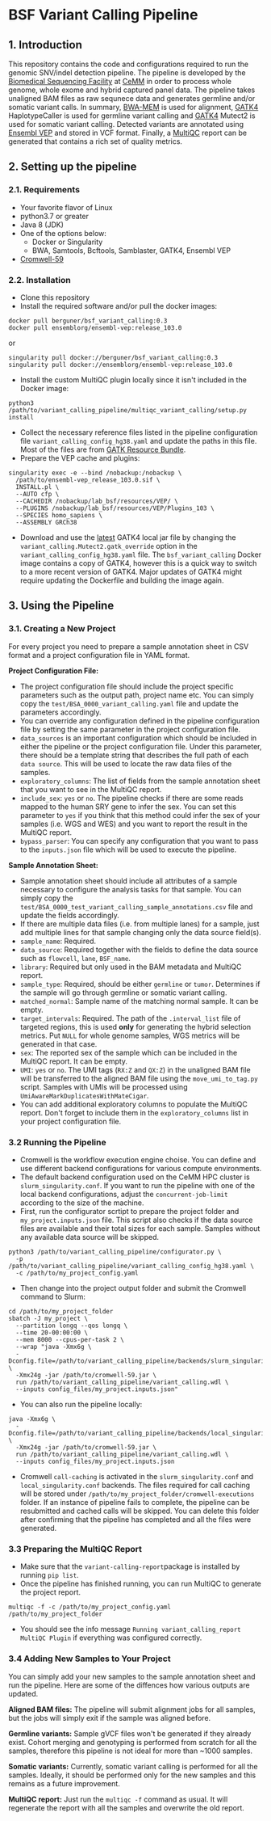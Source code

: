 # BSF Variant Calling Pipeline

## 1. Introduction

This repository contains the code and configurations required to run the genomic SNV/indel detection pipeline.
The pipeline is developed by the [Biomedical Sequencing Facility](https://www.biomedical-sequencing.org/) at [CeMM](https://cemm.at/) 
in order to process whole genome, whole exome and hybrid captured panel data.
The pipeline takes unaligned BAM files as raw sequnece data and generates germline and/or somatic variant calls.
In summary, [BWA-MEM](https://github.com/lh3/bwa) is used for alignment,
[GATK4](https://gatk.broadinstitute.org/hc/en-us) HaplotypeCaller is used for germline variant calling and
[GATK4](https://gatk.broadinstitute.org/hc/en-us) Mutect2 is used for somatic variant calling.
Detected variants are annotated using [Ensembl VEP](https://www.ensembl.org/info/docs/tools/vep/index.html) and stored in VCF format.
Finally, a [MultiQC](https://multiqc.info/) report can be generated that contains a rich set of quality metrics.

## 2. Setting up the pipeline

### 2.1. Requirements

- Your favorite flavor of Linux
- python3.7 or greater
- Java 8 (JDK)
- One of the options below:
    - Docker or Singularity
    - BWA, Samtools, Bcftools, Samblaster, GATK4, Ensembl VEP
- [Cromwell-59](https://github.com/broadinstitute/cromwell/releases/download/59/cromwell-59.jar)

### 2.2. Installation
- Clone this repository
- Install the required software and/or pull the docker images:
```
docker pull berguner/bsf_variant_calling:0.3
docker pull ensemblorg/ensembl-vep:release_103.0
```
or
```
singularity pull docker://berguner/bsf_variant_calling:0.3
singularity pull docker://ensemblorg/ensembl-vep:release_103.0
```
- Install the custom MultiQC plugin locally since it isn't included in the Docker image:
```
python3 /path/to/variant_calling_pipeline/multiqc_variant_calling/setup.py install
```
- Collect the necessary reference files listed in the pipeline configuration file `variant_calling_config_hg38.yaml` and update the paths in this file.
  Most of the files are from [GATK Resource Bundle](https://gatk.broadinstitute.org/hc/en-us/articles/360035890811-Resource-bundle).
- Prepare the VEP cache and plugins:
```
singularity exec -e --bind /nobackup:/nobackup \
  /path/to/ensembl-vep_release_103.0.sif \
  INSTALL.pl \
  --AUTO cfp \
  --CACHEDIR /nobackup/lab_bsf/resources/VEP/ \
  --PLUGINS /nobackup/lab_bsf/resources/VEP/Plugins_103 \
  --SPECIES homo_sapiens \
  --ASSEMBLY GRCh38
```
- Download and use the [latest](https://github.com/broadinstitute/gatk/releases) GATK4 local jar file by changing the `variant_calling.Mutect2.gatk_override` option in the `variant_calling_config_hg38.yaml` file.
  The `bsf_variant_calling` Docker image contains a copy of GATK4, however this is a quick way to switch to a more recent version of GATK4.
  Major updates of GATK4 might require updating the Dockerfile and building the image again.

## 3. Using the Pipeline

### 3.1. Creating a New Project
For every project you need to prepare a sample annotation sheet in CSV format and a project configuration file in YAML format.

**Project Configuration File:**

- The project configuration file should include the project specific parameters such as the output path, project name etc.
  You can simply copy the `test/BSA_0000_variant_calling.yaml` file and update the parameters accordingly.
- You can override any configuration defined in the pipeline configuration file by setting the same parameter in the project configuration file.
- `data_sources` is an important configuration which should be included in either the pipeline or the project configuration file.
  Under this parameter, there should be a template string that describes the full path of each `data source`.
  This will be used to locate the raw data files of the samples.
- `exploratory_columns`: The list of fields from the sample annotation sheet that you want to see in the MultiQC report.
- `include_sex`: `yes` or `no`. The pipeline checks if there are some reads mapped to the human SRY gene to infer the sex.
  You can set this parameter to `yes` if you think that this method could infer the sex of your samples (i.e. WGS and WES) and you want to report the result in the MultiQC report. 
- `bypass_parser`: You can specify any configuration that you want to pass to the `inputs.json` file which will be used to execute the pipeline.

**Sample Annotation Sheet:**

- Sample annotation sheet should include all attributes of a sample necessary to configure the analysis tasks for that sample.
  You can simply copy the `test/BSA_0000_test_variant_calling_sample_annotations.csv` file and update the fields accordingly.
- If there are multiple data files (i.e. from multiple lanes) for a sample, just add multiple lines for that sample changing only the data source field(s).
- `sample_name`: Required.
- `data_source`: Required together with the fields to define the data source such as `flowcell`, `lane`, `BSF_name`.
- `library`: Required but only used in the BAM metadata and MultiQC report.
- `sample_type`: Required, should be either `germline` or `tumor`. Determines if the sample will go through germline or somatic variant calling.
- `matched_normal`: Sample name of the matching normal sample. It can be empty.
- `target_intervals`: Required. The path of the `.interval_list` file of targeted regions, this is used **only** for generating the hybrid selection metrics.
  Put `NULL` for whole genome samples, WGS metrics will be generated in that case.
- `sex`: The reported sex of the sample which can be included in the MultiQC report. It can be empty.
- `UMI`: `yes` or `no`. The UMI tags (`RX:Z` and `QX:Z`) in the unaligned BAM file will be transferred to the aligned BAM file using the `move_umi_to_tag.py` script.
  Samples with UMIs will be processed using `UmiAwareMarkDuplicatesWithMateCigar`. 
- You can add additional exploratory columns to populate the MultiQC report.
  Don't forget to include them in the `exploratory_columns` list in your project configuration file.

### 3.2 Running the Pipeline
- Cromwell is the workflow execution engine choise.
  You can define and use different backend configurations for various compute environments. 
- The default backend configuration used on the CeMM HPC cluster is `slurm_singularity.conf`.
  If you want to run the pipeline with one of the local backend configurations,
  adjust the `concurrent-job-limit` according to the size of the machine. 
- First, run the configurator scrtipt to prepare the project folder and `my_project.inputs.json` file.
  This script also checks if the data source files are available and their total sizes for each sample.
  Samples without any available data source will be skipped.
```
python3 /path/to/variant_calling_pipeline/configurator.py \
  -p /path/to/variant_calling_pipeline/variant_calling_config_hg38.yaml \
  -c /path/to/my_project_config.yaml
```
- Then change into the project output folder and submit the Cromwell command to Slurm:
```
cd /path/to/my_project_folder
sbatch -J my_project \
  --partition longq --qos longq \
  --time 20-00:00:00 \
  --mem 8000 --cpus-per-task 2 \
  --wrap "java -Xmx6g \
  -Dconfig.file=/path/to/variant_calling_pipeline/backends/slurm_singularity.conf \
  -Xmx24g -jar /path/to/cromwell-59.jar \
  run /path/to/variant_calling_pipeline/variant_calling.wdl \
  --inputs config_files/my_project.inputs.json"
```

- You can also run the pipeline locally:
```
java -Xmx6g \
  -Dconfig.file=/path/to/variant_calling_pipeline/backends/local_singularity.conf \
  -Xmx24g -jar /path/to/cromwell-59.jar \
  run /path/to/variant_calling_pipeline/variant_calling.wdl \
  --inputs config_files/my_project.inputs.json
```
- Cromwell `call-caching` is activated in the `slurm_singularity.conf` and `local_singularity.conf` backends.
  The files required for call caching will be stored under `/path/to/my_project_folder/cromwell-executions` folder.
  If an instance of pipeline fails to complete, the pipeline can be resubmitted and cached calls will be skipped.
  You can delete this folder after confirming that the pipeline has completed and all the files were generated.

### 3.3 Preparing the MultiQC Report
- Make sure that the `variant-calling-report`package is installed by running `pip list`.
- Once the pipeline has finished running, you can run MultiQC to generate the project report.
```
multiqc -f -c /path/to/my_project_config.yaml /path/to/my_project_folder
```
- You should see the info message `Running variant_calling_report MultiQC Plugin` if everything was configured correctly.

### 3.4 Adding New Samples to Your Project
You can simply add your new samples to the sample annotation sheet and run the pipeline.
Here are some of the diffences how various outputs are updated.

**Aligned BAM files:**
The pipeline will submit alignment jobs for all samples, but the jobs will simply exit if the sample was aligned before.

**Germline variants:**
Sample gVCF files won't be generated if they already exist.
Cohort merging and genotyping is performed from scratch for all the samples, therefore this pipeline is not ideal for more than ~1000 samples.

**Somatic variants:**
Currently, somatic variant calling is performed for all the samples.
Ideally, it should be performed only for the new samples and this remains as a future improvement.

**MultiQC report:**
Just run the `multiqc -f` command as usual. It will regenerate the report with all the samples and overwrite the old report.
